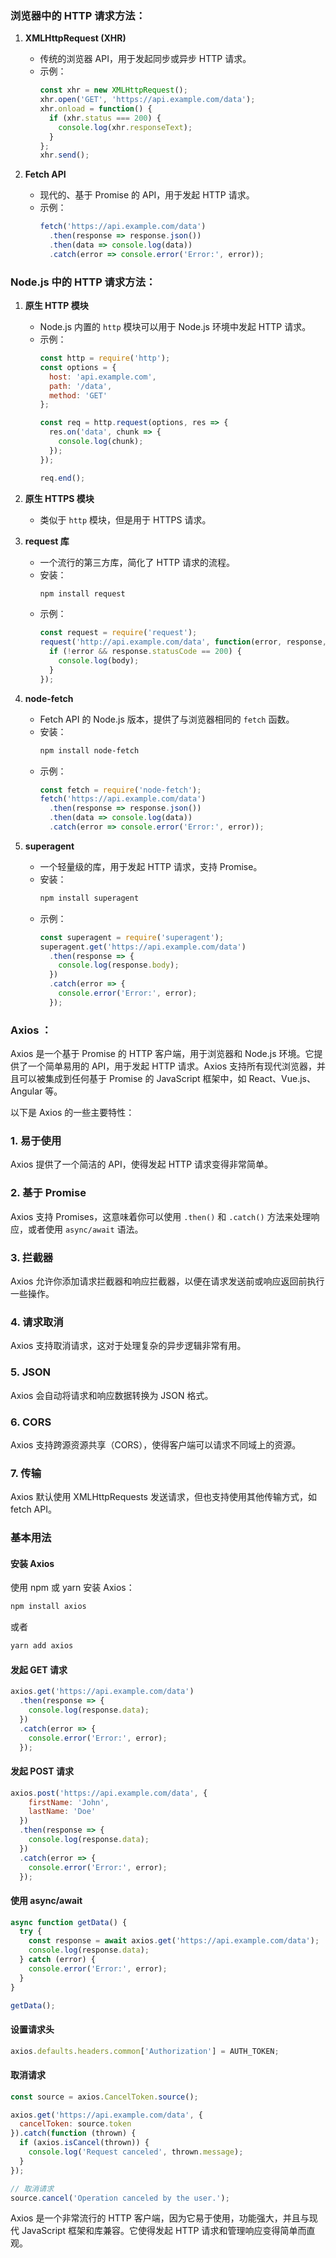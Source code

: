 ### 浏览器中的 HTTP 请求方法：

1. **XMLHttpRequest (XHR)**
   - 传统的浏览器 API，用于发起同步或异步 HTTP 请求。
   - 示例：
     ```javascript
     const xhr = new XMLHttpRequest();
     xhr.open('GET', 'https://api.example.com/data');
     xhr.onload = function() {
       if (xhr.status === 200) {
         console.log(xhr.responseText);
       }
     };
     xhr.send();
     ```

2. **Fetch API**
   - 现代的、基于 Promise 的 API，用于发起 HTTP 请求。
   - 示例：
     ```javascript
     fetch('https://api.example.com/data')
       .then(response => response.json())
       .then(data => console.log(data))
       .catch(error => console.error('Error:', error));
     ```

### Node.js 中的 HTTP 请求方法：

1. **原生 HTTP 模块**
   - Node.js 内置的 `http` 模块可以用于 Node.js 环境中发起 HTTP 请求。
   - 示例：
     ```javascript
     const http = require('http');
     const options = {
       host: 'api.example.com',
       path: '/data',
       method: 'GET'
     };

     const req = http.request(options, res => {
       res.on('data', chunk => {
         console.log(chunk);
       });
     });

     req.end();
     ```

2. **原生 HTTPS 模块**
   - 类似于 `http` 模块，但是用于 HTTPS 请求。

3. **request 库**
   - 一个流行的第三方库，简化了 HTTP 请求的流程。
   - 安装：
     ```bash
     npm install request
     ```
   - 示例：
     ```javascript
     const request = require('request');
     request('http://api.example.com/data', function(error, response, body) {
       if (!error && response.statusCode == 200) {
         console.log(body);
       }
     });
     ```

4. **node-fetch**
   - Fetch API 的 Node.js 版本，提供了与浏览器相同的 `fetch` 函数。
   - 安装：
     ```bash
     npm install node-fetch
     ```
   - 示例：
     ```javascript
     const fetch = require('node-fetch');
     fetch('https://api.example.com/data')
       .then(response => response.json())
       .then(data => console.log(data))
       .catch(error => console.error('Error:', error));
     ```

5. **superagent**
   - 一个轻量级的库，用于发起 HTTP 请求，支持 Promise。
   - 安装：
     ```bash
     npm install superagent
     ```
   - 示例：
     ```javascript
     const superagent = require('superagent');
     superagent.get('https://api.example.com/data')
       .then(response => {
         console.log(response.body);
       })
       .catch(error => {
         console.error('Error:', error);
       });
     ```
### Axios ：
Axios 是一个基于 Promise 的 HTTP 客户端，用于浏览器和 Node.js 环境。它提供了一个简单易用的 API，用于发起 HTTP 请求。Axios 支持所有现代浏览器，并且可以被集成到任何基于 Promise 的 JavaScript 框架中，如 React、Vue.js、Angular 等。

以下是 Axios 的一些主要特性：

### 1. 易于使用
Axios 提供了一个简洁的 API，使得发起 HTTP 请求变得非常简单。

### 2. 基于 Promise
Axios 支持 Promises，这意味着你可以使用 `.then()` 和 `.catch()` 方法来处理响应，或者使用 `async/await` 语法。

### 3. 拦截器
Axios 允许你添加请求拦截器和响应拦截器，以便在请求发送前或响应返回前执行一些操作。

### 4. 请求取消
Axios 支持取消请求，这对于处理复杂的异步逻辑非常有用。

### 5. JSON
Axios 会自动将请求和响应数据转换为 JSON 格式。

### 6. CORS
Axios 支持跨源资源共享（CORS），使得客户端可以请求不同域上的资源。

### 7. 传输
Axios 默认使用 XMLHttpRequests 发送请求，但也支持使用其他传输方式，如 fetch API。

### 基本用法

#### 安装 Axios
使用 npm 或 yarn 安装 Axios：
```bash
npm install axios
```
或者
```bash
yarn add axios
```

#### 发起 GET 请求
```javascript
axios.get('https://api.example.com/data')
  .then(response => {
    console.log(response.data);
  })
  .catch(error => {
    console.error('Error:', error);
  });
```

#### 发起 POST 请求
```javascript
axios.post('https://api.example.com/data', {
    firstName: 'John',
    lastName: 'Doe'
  })
  .then(response => {
    console.log(response.data);
  })
  .catch(error => {
    console.error('Error:', error);
  });
```

#### 使用 async/await
```javascript
async function getData() {
  try {
    const response = await axios.get('https://api.example.com/data');
    console.log(response.data);
  } catch (error) {
    console.error('Error:', error);
  }
}

getData();
```

#### 设置请求头
```javascript
axios.defaults.headers.common['Authorization'] = AUTH_TOKEN;
```

#### 取消请求
```javascript
const source = axios.CancelToken.source();

axios.get('https://api.example.com/data', {
  cancelToken: source.token
}).catch(function (thrown) {
  if (axios.isCancel(thrown)) {
    console.log('Request canceled', thrown.message);
  }
});

// 取消请求
source.cancel('Operation canceled by the user.');
```

Axios 是一个非常流行的 HTTP 客户端，因为它易于使用，功能强大，并且与现代 JavaScript 框架和库兼容。它使得发起 HTTP 请求和管理响应变得简单而直观。